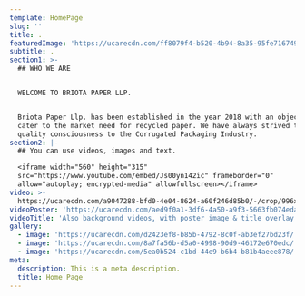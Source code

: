 ```yaml
---
template: HomePage
slug: ''
title: .
featuredImage: 'https://ucarecdn.com/ff8079f4-b520-4b94-8a35-95fe716749b3/'
subtitle: .
section1: >-
  ## WHO WE ARE


  WELCOME TO BRIOTA PAPER LLP.


  Briota Paper Llp. has been established in the year 2018 with an objective to
  cater to the market need for recycled paper. We have always strived to bring
  quality consciousness to the Corrugated Packaging Industry.
section2: |-
  ## You can use videos, images and text.

  <iframe width="560" height="315"
  src="https://www.youtube.com/embed/Js00yn142ic" frameborder="0"
  allow="autoplay; encrypted-media" allowfullscreen></iframe>
video: >-
  https://ucarecdn.com/a9047288-bfd0-4e04-8624-a60f246d85b0/-/crop/996x591/0,27/-/preview/
videoPoster: 'https://ucarecdn.com/aed9f0a1-3df6-4a50-a9f3-5663fb074eda/'
videoTitle: 'Also background videos, with poster image & title overlay.'
gallery:
  - image: 'https://ucarecdn.com/d2423ef8-b85b-4792-8c0f-ab3ef27bd23f/'
  - image: 'https://ucarecdn.com/8a7fa56b-d5a0-4998-90d9-46172e670edc/'
  - image: 'https://ucarecdn.com/5ea0b524-c1bd-44e9-b6b4-b81b4aeee878/'
meta:
  description: This is a meta description.
  title: Home Page
---
```


